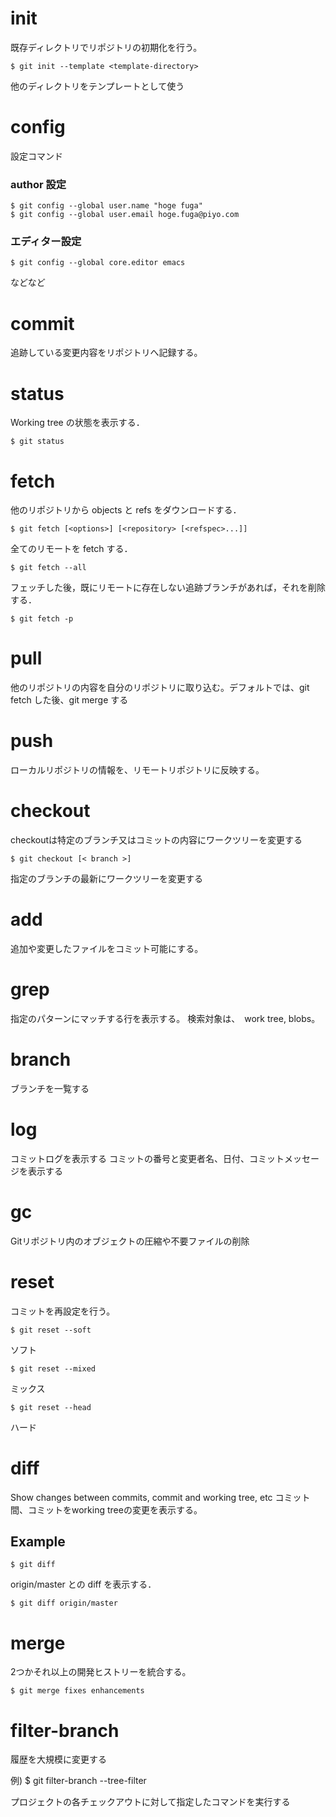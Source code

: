 # init
既存ディレクトリでリポジトリの初期化を行う。

	$ git init --template <template-directory>

他のディレクトリをテンプレートとして使う

# config
設定コマンド

### author 設定
    $ git config --global user.name "hoge fuga"
    $ git config --global user.email hoge.fuga@piyo.com

### エディター設定
    $ git config --global core.editor emacs

などなど


##

# commit
追跡している変更内容をリポジトリへ記録する。

# status

Working tree の状態を表示する．

    $ git status

# fetch

他のリポジトリから objects と refs をダウンロードする．

    $ git fetch [<options>] [<repository> [<refspec>...]]

全てのリモートを fetch する．

    $ git fetch --all

フェッチした後，既にリモートに存在しない追跡ブランチがあれば，それを削除する．

    $ git fetch -p

# pull

他のリポジトリの内容を自分のリポジトリに取り込む。デフォルトでは、git fetch した後、git merge する

# push

ローカルリポジトリの情報を、リモートリポジトリに反映する。

# checkout

checkoutは特定のブランチ又はコミットの内容にワークツリーを変更する

	$ git checkout [< branch >]

指定のブランチの最新にワークツリーを変更する

# add
追加や変更したファイルをコミット可能にする。

# grep
指定のパターンにマッチする行を表示する。
検索対象は、　work tree, blobs。

# branch

ブランチを一覧する

# log

コミットログを表示する
コミットの番号と変更者名、日付、コミットメッセージを表示する

# gc
Gitリポジトリ内のオブジェクトの圧縮や不要ファイルの削除

# reset
コミットを再設定を行う。

	$ git reset --soft
ソフト

	$ git reset --mixed
ミックス

	$ git reset --head
ハード

# diff
Show changes between commits, commit and working tree, etc
コミット間、コミットをworking treeの変更を表示する。

## Example

    $ git diff


origin/master との diff を表示する．

    $ git diff origin/master

# merge
2つかそれ以上の開発ヒストリーを統合する。

    $ git merge fixes enhancements

# filter-branch
履歴を大規模に変更する

例)
    $ git filter-branch --tree-filter <command>

プロジェクトの各チェックアウトに対して指定したコマンドを実行する


